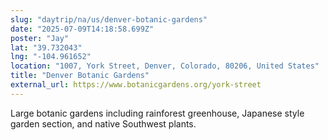 ```yaml
---
slug: "daytrip/na/us/denver-botanic-gardens"
date: "2025-07-09T14:18:58.699Z"
poster: "Jay"
lat: "39.732043"
lng: "-104.961652"
location: "1007, York Street, Denver, Colorado, 80206, United States"
title: "Denver Botanic Gardens"
external_url: https://www.botanicgardens.org/york-street
---
```

Large botanic gardens including rainforest greenhouse, Japanese style garden section, and native Southwest plants. 